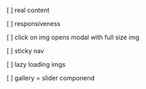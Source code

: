 [ ] real content

[ ] responsiveness

[ ] click on img opens modal with full size img

[ ] sticky nav

[ ] lazy loading imgs

[ ] gallery = slider componend
